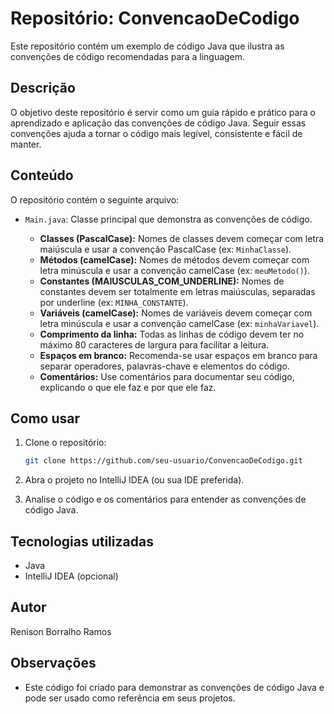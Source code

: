 # Repositório: ConvencaoDeCodigo

Este repositório contém um exemplo de código Java que ilustra as convenções de código recomendadas para a linguagem.

## Descrição

O objetivo deste repositório é servir como um guia rápido e prático para o aprendizado e aplicação das convenções de código Java. Seguir essas convenções ajuda a tornar o código mais legível, consistente e fácil de manter.

## Conteúdo

O repositório contém o seguinte arquivo:

*   `Main.java`: Classe principal que demonstra as convenções de código.

    *   **Classes (PascalCase):** Nomes de classes devem começar com letra maiúscula e usar a convenção PascalCase (ex: `MinhaClasse`).
    *   **Métodos (camelCase):** Nomes de métodos devem começar com letra minúscula e usar a convenção camelCase (ex: `meuMetodo()`).
    *   **Constantes (MAIUSCULAS_COM_UNDERLINE):** Nomes de constantes devem ser totalmente em letras maiúsculas, separadas por underline (ex: `MINHA_CONSTANTE`).
    *   **Variáveis (camelCase):** Nomes de variáveis devem começar com letra minúscula e usar a convenção camelCase (ex: `minhaVariavel`).
    *   **Comprimento da linha:** Todas as linhas de código devem ter no máximo 80 caracteres de largura para facilitar a leitura.
    *   **Espaços em branco:** Recomenda-se usar espaços em branco para separar operadores, palavras-chave e elementos do código.
    *   **Comentários:** Use comentários para documentar seu código, explicando o que ele faz e por que ele faz.

## Como usar

1.  Clone o repositório:

    ```bash
    git clone https://github.com/seu-usuario/ConvencaoDeCodigo.git
    ```

2.  Abra o projeto no IntelliJ IDEA (ou sua IDE preferida).

3.  Analise o código e os comentários para entender as convenções de código Java.


## Tecnologias utilizadas

*   Java
*   IntelliJ IDEA (opcional)

## Autor

Renison Borralho Ramos

## Observações

*   Este código foi criado para demonstrar as convenções de código Java e pode ser usado como referência em seus projetos.
